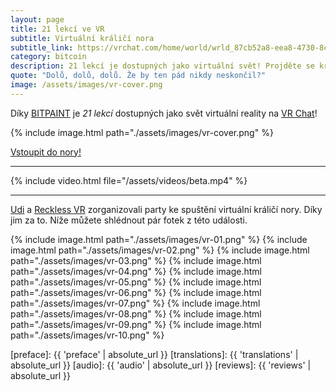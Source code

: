 ```yaml
---
layout: page
title: 21 lekcí ve VR
subtitle: Virtuální králičí nora
subtitle_link: https://vrchat.com/home/world/wrld_87cb52a8-eea8-4730-8c90-77c973f68165
category: bitcoin
description: 21 lekcí je dostupných jako virtuální svět! Projděte se králičí norou za poslechu jednotlivých kapitol.
quote: "Dolů, dolů, dolů. Že by ten pád nikdy neskončil?"
image: /assets/images/vr-cover.png
---
```


Díky [BITPAINT][bitpaint] je _21 lekcí_ dostupných jako svět virtuální reality na [VR Chat][world]!

{% include image.html path="./assets/images/vr-cover.png" %}

<div class="action-buttons">
  <div class="button"><a href="https://vrchat.com/home/world/wrld_87cb52a8-eea8-4730-8c90-77c973f68165">Vstoupit do nory!</a></div>
</div>

---

{% include video.html file="/assets/videos/beta.mp4" %}
<!-- 
{% include video.html file="{{ 'assets/videos/beta.mp4' | absolute_url }}" %}
{% include video.html file="{{ 'blob/CZsite/assets/videos/beta.mp4' | absolute_url }}" %}
{% include video.html file="https://github.com/sifrant/21lekci/blob/CZsite/assets/videos/beta.mp4" %} 
-->

---

[Udi][udi] a [Reckless VR][recklessvr] zorganizovali party ke spuštění virtuální 
králičí nory. Díky jim za to. Níže můžete shlédnout pár fotek z této události.

{% include image.html path="./assets/images/vr-01.png" %}
{% include image.html path="./assets/images/vr-02.png" %}
{% include image.html path="./assets/images/vr-03.png" %}
{% include image.html path="./assets/images/vr-04.png" %}
{% include image.html path="./assets/images/vr-05.png" %}
{% include image.html path="./assets/images/vr-06.png" %}
{% include image.html path="./assets/images/vr-07.png" %}
{% include image.html path="./assets/images/vr-08.png" %}
{% include image.html path="./assets/images/vr-09.png" %}
{% include image.html path="./assets/images/vr-10.png" %}

<!-- Links -->
[world]: https://vrchat.com/home/world/wrld_87cb52a8-eea8-4730-8c90-77c973f68165
[udi]: https://twitter.com/udiWertheimer/
[recklessvr]: https://twitter.com/RecklessVr/
[bitpaint]: https://bitpaint.club/

<!-- Internal  -->
[preface]: {{ 'preface' | absolute_url }}
[translations]: {{ 'translations' | absolute_url }}
[audio]: {{ 'audio' | absolute_url }}
[reviews]: {{ 'reviews' | absolute_url }}
